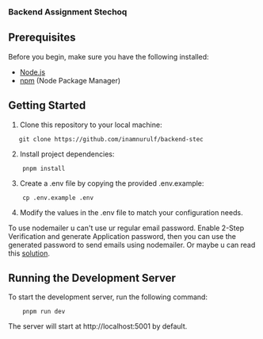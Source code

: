 ### Backend Assignment Stechoq


## Prerequisites

Before you begin, make sure you have the following installed:

- [Node.js](https://nodejs.org/)
- [npm](https://www.npmjs.com/) (Node Package Manager)

## Getting Started

1. Clone this repository to your local machine:

```shell
   git clone https://github.com/inamnurulf/backend-stec
```

2. Install project dependencies:

```shell
    pnpm install
```

3. Create a .env file by copying the provided .env.example:

```shell
    cp .env.example .env
```

4. Modify the values in the .env file to match your configuration needs.

To use nodemailer u can't use ur regular email password. Enable 2-Step Verification and generate Application password, then you can use the generated password to send emails using nodemailer. Or maybe u can read this [solution](https://stackoverflow.com/questions/45478293/username-and-password-not-accepted-when-using-nodemailer).


## Running the Development Server

To start the development server, run the following command:

```shell
    pnpm run dev
```

The server will start at http://localhost:5001 by default.